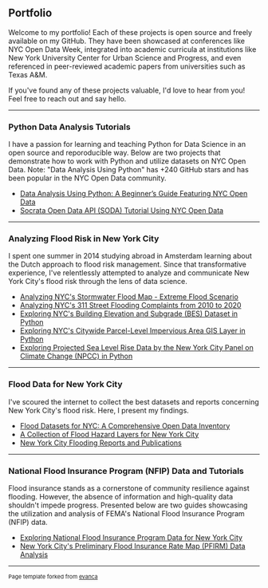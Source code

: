 ## Portfolio

Welcome to my portfolio! Each of these projects is open source and freely available on my GitHub. They have been showcased at conferences like NYC Open Data Week, integrated into academic curricula at institutions like New York University Center for Urban Science and Progress, and even referenced in peer-reviewed academic papers from universities such as Texas A&M.

If you've found any of these projects valuable, I'd love to hear from you! Feel free to reach out and say hello.

---

### Python Data Analysis Tutorials

I have a passion for learning and teaching Python for Data Science in an open source and reporoducible way. Below are two projects that demonstrate how to work with Python and utilize datasets on NYC Open Data. Note: "Data Analysis Using Python" has +240 GitHub stars and has been popular in the NYC Open Data community.
- [Data Analysis Using Python: A Beginner’s Guide Featuring NYC Open Data](https://github.com/mebauer/data-analysis-using-python)
- [Socrata Open Data API (SODA) Tutorial Using NYC Open Data](https://github.com/mebauer/sodapy-tutorial-nyc-opendata)

---

### Analyzing Flood Risk in New York City

I spent one summer in 2014 studying abroad in Amsterdam learning about the Dutch approach to flood risk management. Since that transformative experience, I've relentlessly attempted to analyze and communicate New York City's flood risk through the lens of data science.
- [Analyzing NYC's Stormwater Flood Map - Extreme Flood Scenario](https://github.com/mebauer/stormwater-map-analysis-nyc)
- [Analyzing NYC's 311 Street Flooding Complaints from 2010 to 2020](https://github.com/mebauer/nyc-311-street-flooding)
- [Exploring NYC's Building Elevation and Subgrade (BES) Dataset in Python](https://github.com/mebauer/building-elevation-subgrade-nyc)
- [Exploring NYC's Citywide Parcel-Level Impervious Area GIS Layer in Python](https://github.com/mebauer/parcel-impervious-area-nyc)
- [Exploring Projected Sea Level Rise Data by the New York City Panel on Climate Change (NPCC) in Python](https://github.com/mebauer/projected-sea-level-rise-nyc)

---

### Flood Data for New York City

I've scoured the internet to collect the best datasets and reports concerning New York City's flood risk. Here, I present my findings.
- [Flood Datasets for NYC: A Comprehensive Open Data Inventory](https://github.com/mebauer/nyc-flood-data)
- [A Collection of Flood Hazard Layers for New York City](https://github.com/mebauer/nyc-flood-layers)
- [New York City Flooding Reports and Publications](https://github.com/mebauer/nyc-flood-reports)

---

### National Flood Insurance Program (NFIP) Data and Tutorials

Flood insurance stands as a cornerstone of community resilience against flooding. However, the absence of information and high-quality data shouldn't impede progress. Presented below are two guides showcasing the utilization and analysis of FEMA's National Flood Insurance Program (NFIP) data.
- [Exploring National Flood Insurance Program Data for New York City](https://github.com/mebauer/fema-nfip-nyc)
- [New York City's Preliminary Flood Insurance Rate Map (PFIRM) Data Analysis](https://github.com/mebauer/nyc-floodzone-analysis)

---

<p style="font-size:11px">Page template forked from <a href="https://github.com/evanca/quick-portfolio">evanca</a></p>
<!-- Remove above link if you don't want to attibute -->
